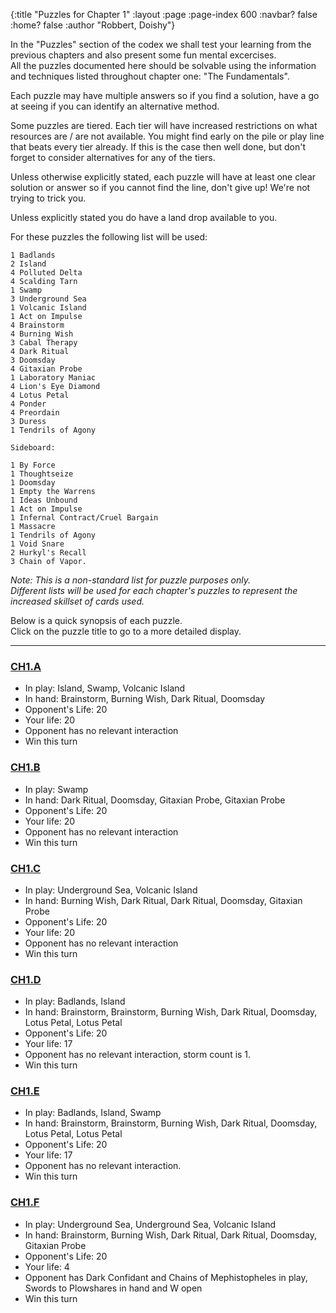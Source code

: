 {:title "Puzzles for Chapter 1" :layout :page :page-index 600 :navbar? false :home? false :author "Robbert, Doishy"}

In the "Puzzles" section of the codex we shall test your learning from 
the previous chapters and also present some fun mental excercises.  
All the puzzles documented here should be solvable using the
information and techniques listed throughout chapter one: 
"The Fundamentals".

Each puzzle may have multiple answers so if you find a solution,
have a go at seeing if you can identify an alternative method.

Some puzzles are tiered. Each tier will have increased restrictions
on what resources are / are not available. You might find early on 
the pile or play line that beats every tier already. If this is the 
case then well done, but don't forget to consider alternatives for
any of the tiers.

Unless otherwise explicitly stated, each puzzle will have at least one 
clear solution or answer so if you cannot find the line, don't give up!
We're not trying to trick you.

Unless explicitly stated you do have a land drop available to you.

For these puzzles the following list will be used:  
```
1 Badlands
2 Island  
4 Polluted Delta  
4 Scalding Tarn  
1 Swamp  
3 Underground Sea  
1 Volcanic Island  
1 Act on Impulse  
4 Brainstorm  
4 Burning Wish  
3 Cabal Therapy  
4 Dark Ritual  
3 Doomsday  
4 Gitaxian Probe  
1 Laboratory Maniac  
4 Lion's Eye Diamond  
4 Lotus Petal  
4 Ponder  
4 Preordain  
3 Duress  
1 Tendrils of Agony  

Sideboard:  

1 By Force  
1 Thoughtseize  
1 Doomsday  
1 Empty the Warrens  
1 Ideas Unbound  
1 Act on Impulse
1 Infernal Contract/Cruel Bargain  
1 Massacre  
1 Tendrils of Agony  
1 Void Snare  
2 Hurkyl's Recall  
3 Chain of Vapor.  
```
*Note: This is a non-standard list for puzzle purposes only.*  
*Different lists will be used for each chapter's puzzles to represent 
the increased skillset of cards used.*

Below is a quick synopsis of each puzzle.  
Click on the puzzle title to go to a more detailed display.  

-------------

### [CH1.A]()

- In play:  Island, Swamp, Volcanic Island
- In hand:  Brainstorm, Burning Wish, Dark Ritual, Doomsday
- Opponent's Life: 20
- Your life: 20
- Opponent has no relevant interaction
- Win this turn

### [CH1.B]()

- In play:  Swamp
- In hand:  Dark Ritual, Doomsday, Gitaxian Probe, Gitaxian Probe
- Opponent's Life: 20
- Your life: 20
- Opponent has no relevant interaction
- Win this turn

### [CH1.C]()

- In play:  Underground Sea, Volcanic Island
- In hand:  Burning Wish, Dark Ritual, Dark Ritual, Doomsday, Gitaxian Probe
- Opponent's Life: 20
- Your life: 20
- Opponent has no relevant interaction
- Win this turn

### [CH1.D]()

- In play:  Badlands, Island
- In hand:  Brainstorm, Brainstorm, Burning Wish, Dark Ritual, Doomsday, Lotus Petal, Lotus Petal
- Opponent's Life: 20
- Your life: 17
- Opponent has no relevant interaction, storm count is 1.
- Win this turn

### [CH1.E]()

- In play:  Badlands, Island, Swamp
- In hand:  Brainstorm, Brainstorm, Burning Wish, Dark Ritual, Doomsday, Lotus Petal, Lotus Petal
- Opponent's Life: 20
- Your life: 17
- Opponent has no relevant interaction.
- Win this turn

### [CH1.F]()

- In play:  Underground Sea, Underground Sea, Volcanic Island
- In hand:  Brainstorm, Burning Wish, Dark Ritual, Dark Ritual, Doomsday, Gitaxian Probe
- Opponent's Life: 20
- Your life: 4
- Opponent has Dark Confidant and Chains of Mephistopheles in play, Swords to Plowshares in hand and W open  
- Win this turn

